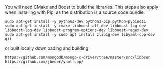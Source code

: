 You will need CMake and Boost to build the libraries. This steps also apply when installing with Pip, as the distribution is a source code bundle.


``` 
sudo apt-get install -y python3-dev python3-pip python-pybind11
sudo apt-get install -y cmake libboost-all-dev libboost-log-dev libboost-log-dev libboost-program-options-dev libboost-regex-dev 
sudo apt-get install -y sudo apt install zlib1g-dev libyaml-cpp-dev git

```


or built locally downloading and building
```
https://github.com/mongodb/mongo-c-driver/tree/master/src/libbson
https://github.com/jbeder/yaml-cpp/
```
